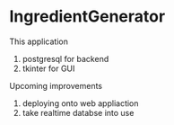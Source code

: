 # IngredientGenerator

This application 

1. postgresql for backend
2. tkinter for GUI

Upcoming improvements
1. deploying onto web appliaction
2. take realtime databse into use